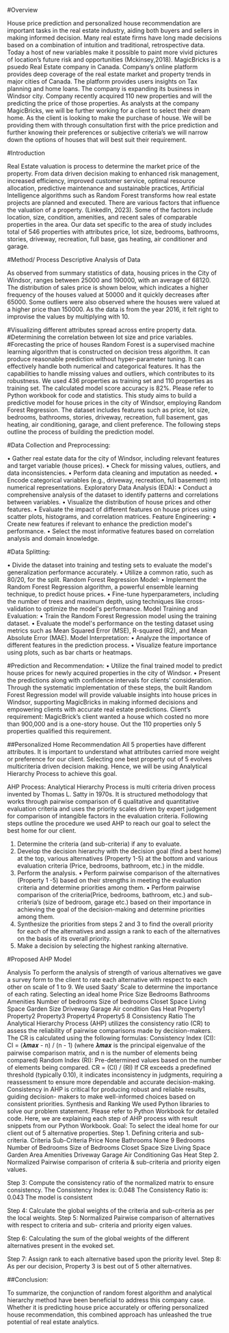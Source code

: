 #Overview 

House price prediction and personalized house recommendation are important tasks in the real
estate industry, aiding both buyers and sellers in making informed decision. Many real estate
firms have long made decisions based on a combination of intuition and traditional,
retrospective data. Today a host of new variables make it possible to paint more vivid pictures
of location’s future risk and opportunities (Mckinsey,2018).
MagicBricks is a psuedo Real Estate company in Canada. Company’s online platform provides deep
coverage of the real estate market and property trends in major cities of Canada. The platform
provides users insights on Tax planning and home loans. The company is expanding its
business in Windsor city. Company recently acquired 110 new properties and will the
predicting the price of those properties. As analysts at the company MagicBricks, we will be
further working for a client to select their dream home. As the client is looking to make the
purchase of house. We will be providing them with through consultation first with the price
prediction and further knowing their preferences or subjective criteria’s we will narrow down
the options of houses that will best suit their requirement.

#Introduction

Real Estate valuation is process to determine the market price of the property. From data driven
decision making to enhanced risk management, increased efficiency, improved customer
service, optimal resource allocation, predictive maintenance and sustainable practices,
Artificial Intelligence algorithms such as Random Forest transforms how real estate projects
are planned and executed. There are various factors that influence the valuation of a property.
(LinkedIn, 2023). Some of the factors include location, size, condition, amenities, and recent
sales of comparable properties in the area. Our data set specific to the area of study includes
total of 546 properties with attributes price, lot size, bedrooms, bathrooms, stories, driveway,
recreation, full base, gas heating, air conditioner and garage.

#Method/ Process
Descriptive Analysis of Data

As observed from summary statistics of data, housing prices in the City of Windsor, ranges
between 25000 and 190000, with an average of 68120. The distribution of sales price is shown
below, which indicates a higher frequency of the houses valued at 50000 and it quickly
decreases after 65000. Some outliers were also observed where the houses were valued at a
higher price than 150000. As the data is from the year 2016, it felt right to improvise the values
by multiplying with 10.

#Visualizing different attributes spread across entire property data.
#Determining the correlation between lot size and price variables.
#Forecasting the price of houses
Random Forest is a supervised machine learning algorithm that is constructed on decision tress
algorithm. It can produce reasonable prediction without hyper-parameter tuning. It can
effectively handle both numerical and categorical features. It has the capabilities to handle
missing values and outliers, which contributes to its robustness.
We used 436 properties as training set and 110 properties as training set. The calculated model
score accuracy is 82%. Please refer to Python workbook for code and statistics.
This study aims to build a predictive model for house prices in the city of Windsor, employing
Random Forest Regression. The dataset includes features such as price, lot size, bedrooms,
bathrooms, stories, driveway, recreation, full basement, gas heating, air conditioning, garage,
and client preference. The following steps outline the process of building the prediction model.

#Data Collection and Preprocessing:

• Gather real estate data for the city of Windsor, including relevant features and target
variable (house prices).
• Check for missing values, outliers, and data inconsistencies.
• Perform data cleaning and imputation as needed.
• Encode categorical variables (e.g., driveway, recreation, full basement) into numerical
representations.
Exploratory Data Analysis (EDA):
• Conduct a comprehensive analysis of the dataset to identify patterns and correlations
between variables.
• Visualize the distribution of house prices and other features.
• Evaluate the impact of different features on house prices using scatter plots, histograms,
and correlation matrices.
Feature Engineering:
• Create new features if relevant to enhance the prediction model's performance.
• Select the most informative features based on correlation analysis and domain
knowledge.

#Data Splitting:

• Divide the dataset into training and testing sets to evaluate the model's generalization
performance accurately.
• Utilize a common ratio, such as 80/20, for the split.
Random Forest Regression Model:
• Implement the Random Forest Regression algorithm, a powerful ensemble learning
technique, to predict house prices.
• Fine-tune hyperparameters, including the number of trees and maximum depth, using
techniques like cross-validation to optimize the model's performance.
Model Training and Evaluation:
• Train the Random Forest Regression model using the training dataset.
• Evaluate the model's performance on the testing dataset using metrics such as Mean
Squared Error (MSE), R-squared (R2), and Mean Absolute Error (MAE).
Model Interpretation:
• Analyze the importance of different features in the prediction process.
• Visualize feature importance using plots, such as bar charts or heatmaps.

#Prediction and Recommendation:
• Utilize the final trained model to predict house prices for newly acquired properties in
the city of Windsor.
• Present the predictions along with confidence intervals for clients' consideration.
Through the systematic implementation of these steps, the built Random Forest Regression
model will provide valuable insights into house prices in Windsor, supporting MagicBricks in
making informed decisions and empowering clients with accurate real estate predictions.
Client’s requirement: MagicBrick’s client wanted a house which costed no more than 900,000
and is a one-story house. Out the 110 properties only 5 properties qualified this requirement.

##Personalized Home Recommendation
All 5 properties have different attributes. It is important to understand what attributes carried
more weight or preference for our client. Selecting one best property out of 5 evolves
multicriteria driven decision making. Hence, we will be using Analytical Hierarchy Process to
achieve this goal.

AHP Process: Analytical Hierarchy Process is multi criteria driven process invented by Thomas
L. Satty in 1970s. It is structured methodology that works through pairwise comparison of
6 qualitative and quantitative evaluation criteria and uses the priority scales driven by expert
judgement for comparison of intangible factors in the evaluation criteria.
Following steps outline the procedure we used AHP to reach our goal to select the best home
for our client.
1. Determine the criteria (and sub-criteria) if any to evaluate.
2. Develop the decision hierarchy with the decision goal (find a best home) at the top,
various alternatives (Property 1-5) at the bottom and various evaluation criteria (Price,
bedrooms, bathroom, etc.) in the middle.
3. Perform the analysis.
    • Perform pairwise comparison of the alternatives (Property 1 -5) based on their
    strengths in meeting the evaluation criteria and determine priorities among
    them.
    • Perform pairwise comparison of the criteria(Price, bedrooms, bathroom, etc.)
    and sub-criteria’s (size of bedroom, garage etc.) based on their importance in
    achieving the goal of the decision-making and determine priorities among them.
4. Synthesize the priorities from steps 2 and 3 to find the overall priority for each of the
alternatives and assign a rank to each of the alternatives on the basis of its overall
priority.
5. Make a decision by selecting the highest ranking alternative.

#Proposed AHP Model

Analysis
To perform the analysis of strength of various alternatives we gave a survey form to the client
to rate each alternative with respect to each other on scale of 1 to 9. We used Saaty’ Scale to
determine the importance of each rating.
Selecting an ideal home
Price Size
Bedrooms
Bathrooms Amenities
Number of
bedrooms
Size of
bedrooms
Closet Space
Living Space
Garden Size
Driveway
Garage
Air
condition
Gas Heat
Property1 Property2 Property3 Property4 Property5
8
Consistency Ratio
The Analytical Hierarchy Process (AHP) utilizes the consistency ratio (CR) to assess the
reliability of pairwise comparisons made by decision-makers. The CR is calculated using the
following formulas:
Consistency Index (CI): CI = (𝝀𝒎𝒂𝒙 - n) / (n - 1)
(where 𝝀𝒎𝒂𝒙 is the principal eigenvalue of the pairwise comparison matrix, and n is the number
of elements being compared)
Random Index (RI): Pre-determined values based on the number of elements being compared.
CR = (CI) / (RI)
If CR exceeds a predefined threshold (typically 0.10), it indicates inconsistency in judgments,
requiring a reassessment to ensure more dependable and accurate decision-making.
Consistency in AHP is critical for producing robust and reliable results, guiding decision-
makers to make well-informed choices based on consistent priorities.
Synthesis and Ranking
We used Python libraries to solve our problem statement. Please refer to Python Workbook for
detailed code. Here, we are explaining each step of AHP process with result snippets from our
Python Workbook.
Goal: To select the ideal home for our client out of 5 alternative properties.
Step 1. Defining criteria and sub-criteria.
Criteria Sub-Criteria
Price None
Bathrooms None
9
Bedrooms
Number of Bedrooms
Size of Bedrooms
Closet Space
Size Living Space
Garden Area
Amenities
Driveway
Garage
Air Conditioning
Gas Heat
Step 2. Normalized Pairwise comparison of criteria & sub-criteria and priority eigen
values.

Step 3: Compute the consistency ratio of the normalized matrix to ensure consistency.
The Consistency Index is: 0.048
The Consistency Ratio is: 0.043
The model is consistent

Step 4: Calculate the global weights of the criteria and sub-criteria as per the local
weights.
Step 5: Normalized Pairwise comparison of alternatives with respect to criteria and sub-
criteria and priority eigen values.

Step 6: Calculating the sum of the global weights of the different alternatives present in
the evoked set.

Step 7: Assign rank to each alternative based upon the priority level.
Step 8: As per our decision, Property 3 is best out of 5 other alternatives.


##Conclusion:

To summarize, the conjunction of random forest algorithm and analytical
hierarchy method have been beneficial to address this company case. Whether it is predicting
house price accurately or offering personalized house recommendation, this combined
approach has unleashed the true potential of real estate analytics.

